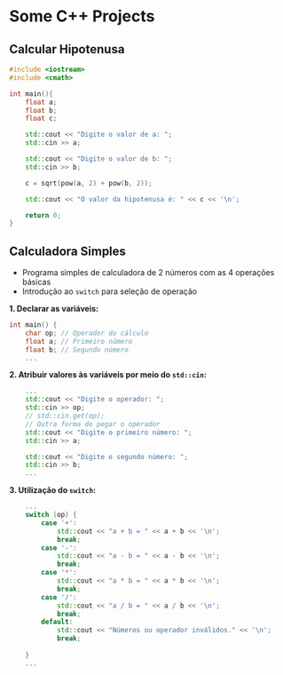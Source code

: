 # Some C++ Projects

## Calcular Hipotenusa

```c++
#include <iostream>
#include <cmath>

int main(){
    float a;
    float b;
    float c;

    std::cout << "Digite o valor de a: ";
    std::cin >> a;

    std::cout << "Digite o valor de b: ";
    std::cin >> b;

    c = sqrt(pow(a, 2) + pow(b, 2));

    std::cout << "O valor da hipotenusa é: " << c << '\n';

    return 0;
}

```

## Calculadora Simples

- Programa simples de calculadora de 2 números com as 4 operações básicas
- Introdução ao ```switch``` para seleção de operação

**1. Declarar as variáveis:**

```c++
int main() {
    char op; // Operador do cálculo
    float a; // Primeiro número
    float b; // Segundo número
    ...
```

**2. Atribuir valores às variáveis por meio do ```std::cin```:**

```c++
    ...
    std::cout << "Digite o operador: ";
    std::cin >> op;
    // std::cin.get(op); 
    // Outra forma de pegar o operador
    std::cout << "Digite o primeiro número: ";
    std::cin >> a;

    std::cout << "Digite o segundo número: ";
    std::cin >> b;
    ...
```

**3. Utilização do ```switch```:**

```c++
    ...
    switch (op) {
        case '+':
            std::cout << "a + b = " << a + b << '\n';
            break;
        case '-':
            std::cout << "a - b = " << a - b << '\n';
            break;
        case '*':
            std::cout << "a * b = " << a * b << '\n';
            break;
        case '/':
            std::cout << "a / b = " << a / b << '\n';
            break;
        default:
            std::cout << "Números ou operador inválidos." << '\n';
            break;
        
    }
    ...
```
